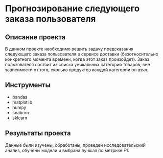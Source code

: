 # Прогнозирование следующего заказа пользователя

## Описание проекта
В данном проекте необходимо решить задачу предсказания следующего заказа пользователя в сервисе доставки (безотносительно конкретного момента времени, когда этот заказ произойдет). Заказ пользователя состоит из списка уникальных категорий товаров, вне зависимости от того, сколько продуктов каждой категории он взял.

## Инструменты
* pandas
* matplotlib
* numpy
* seaborn
* sklearn

## Результаты проекта
Данные были изучены, обработаны, проведен исследовательский анализ, обучены модели и выбрана лучшая по метрике F1.
